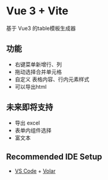 # Vue 3 + Vite
基于 Vue3 的table模板生成器

## 功能
- 右键菜单新增行、列
- 拖动选择合并单元格
- 自定义 表格内容、行内元素样式
- 可以导出html

## 未来即将支持
- 导出 excel
- 表单内组件选择
- 富文本

## Recommended IDE Setup

- [VS Code](https://code.visualstudio.com/) + [Volar](https://marketplace.visualstudio.com/items?itemName=johnsoncodehk.volar)
